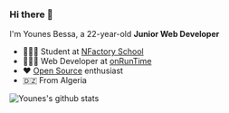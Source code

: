 ### Hi there 👋

I'm Younes Bessa, a 22-year-old **Junior Web Developer**

- 👨🏼‍🎓 Student at [NFactory School](https://nfactory.school/)
- 👨🏽‍💻 Web Developer at [onRunTime](https://onruntime.com/)
- ❤️ [Open Source](https://github.com/YounesBessa/) enthusiast
- :algeria: From Algeria

![Younes's github stats](https://github-readme-stats.vercel.app/api?username=YounesBessa&count_private=true&hide=stars,issues&show_icons=true&icon_color=ffffff&include_all_commits=true&text_color=ffffff&hide_border=true&bg_color=0D1117&title_color=ffffff)

<!--
**YounesBessa/YounesBessa** is a ✨ _special_ ✨ repository because its `README.md` (this file) appears on your GitHub profile.

Here are some ideas to get you started:

- 🔭 I’m currently working on ...
- 🌱 I’m currently learning ...
- 👯 I’m looking to collaborate on ...
- 🤔 I’m looking for help with ...
- 💬 Ask me about ...
- 📫 How to reach me: ...
- 😄 Pronouns: ...
- ⚡ Fun fact: ...
-->
